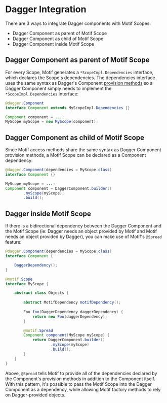 # Dagger Integration

There are 3 ways to integrate Dagger components with Motif Scopes:

* Dagger Component as parent of Motif Scope
* Dagger Component as child of Motif Scope
* Dagger Component inside Motif Scope

## Dagger Component as parent of Motif Scope

For every Scope, Motif generates a `*ScopeImpl.Dependencies` interface, which declares the Scope's dependencies. The dependencies interface uses the same syntax as Dagger's Component [provision methods](https://google.github.io/dagger/api/2.14/dagger/Component.html#provision-methods) so a Dagger Component simply needs to implement the `*ScopeImpl.Dependencies` interface:

```java
@dagger.Component
interface Component extends MyScopeImpl.Dependencies {}

Component component = ...;
MyScope myScope = new MyScope(component);
```

## Dagger Component as child of Motif Scope

Since Motif access methods share the same syntax as Dagger Component provision methods, a Motif Scope can be declared as a Component dependency:

```java
@dagger.Component(dependencies = MyScope.class)
interface Component {}

MyScope myScope = ...;
Component component = DaggerComponent.builder()
        .myScope(myScope);
        .build();
```

## Dagger inside Motif Scope

If there is a bidirectional dependency between the Dagger Component and the Motif Scope (ie: Dagger needs an object provided by Motif and Motif needs an object provided by Dagger), you can make use of Motif's `@Spread` feature:

```java
@dagger.Component(dependencies = MyScope.class)
interface Component {

    DaggerDependency();
}

@motif.Scope
interface MyScope {

    abstract class Objects {
    
        abstract MotifDependency motifDependency();
        
        Foo foo(DaggerDependency daggerDependency) {
            return new Foo(daggerDependency);
        }

        @motif.Spread
        Component component(MyScope myScope) {
            return DaggerComponent.builder()
                    .myScope(myScope)
                    .build();
        }
    }
}
```

Above, `@Spread` tells Motif to provide all of the dependencies declared by the Component's provision methods in addition to the Component itself. With this pattern, it's possible to pass the Motif Scope into the Dagger Component as a dependency, while allowing Motif factory methods to rely on Dagger-provided objects.
